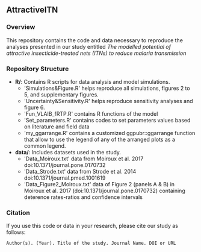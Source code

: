 
## AttractiveITN

<!-- badges: start -->
<!-- badges: end -->
### Overview
This repository contains the code and data necessary to reproduce the analyses presented in our study entitled
_The modelled potential of attractive insecticide-treated nets (ITNs) to reduce malaria transmission_

### Repository Structure

- **R/**: Contains R scripts for data analysis and model simulations.
    - 'Simulations&Figure.R' helps reproduce all simulations, figures 2 to 5, and supplementary figures.
    - 'Uncertainty&Sensitivity.R' helps reproduce sensitivity analyses and figure 6.
    - 'Fun_VLAIB_fRTP.R' contains R functions of the model
    - 'Set_parameters.R' contains codes to set parameters values based on literature and field data 
    - 'my_ggarrange.R' contains a customized ggpubr::ggarrange function that allow to use the legend of any of the arranged plots as a common legend.
- **data/**: Includes datasets used in the study.
    - 'Data_Moiroux.txt' data from Moiroux et al. 2017 doi:10.1371/journal.pone.0170732
    - 'Data_Strode.txt' data from Strode et al. 2014 doi:10.1371/journal.pmed.1001619
    - 'Data_Figure2_Moiroux.txt' data of Figure 2 (panels A & B) in Moiroux et al. 2017 (doi:10.1371/journal.pone.0170732) containing deterence rates-ratios and confidence intervals

### Citation

If you use this code or data in your research, please cite our study as follows:

```
Author(s). (Year). Title of the study. Journal Name. DOI or URL
```